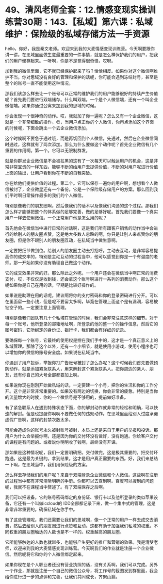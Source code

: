 # 49、清风老师全套：12.情感变现实操训练营30期：143.【私域】第六课：私域维护：保险级的私域存储方法一手资源

hello，你好，我是秦文老师。欢迎来到我的大麦情感变现训练营。今天啊要跟你讲一讲，在思域里面做生意最重要的一件事情，就是怎么样保护我们的用户，把我们的用户储存起来。一听啊，你是不是觉得很奇怪，哎呀。

加到我的微信里面，它不就已经保护起来了吗？恰恰相反。如果你对这个微信啊维护不当。你对思域没有良好的管理和保护的话呢，你可能会遇到冻结封号，甚至是整个的账号一直不能使用这种情况。

那我们该怎么样去让一个账号可以正常的维护我们的用户能够很好的持续产生价值呢？首先我们要进行双端储存。什么叫双端，一个是个人微信端，还有一个叫企业微信端。如果你通过公寓来加到我的思域的时候。

你会发现一个很神奇的动作。哎，我就加了你一遍呢？怎么又有一个企业微信，这就是一个非常细致的操作。😊，当用户点击你的个人微信，你再点添加这个界面的时候呢，下面会跳出一个去企业微信添加。

这个时候啊不要急于通过哦，而是再切回到个人微信，先通过，然后在企业微信同时通过，这样就有了两次添加。那么为什么要做这个动作呢？首先企业微信有几个重要的作用啊。第一个。它可以无限制群发。

就是你群发企业微信是不会被拉黑的这有了一次每天可以触达用户的机会，这是非常非常宝贵的一样东西，能够不断的给用户去提供价值，不断的对用户呢进行价值上面的输出，让用户看到你在不断的自我突破。

你在给他们提供价值的过程。第二个。它可以保存一遍你的用户啊，想想看个人微信被封了，企业微星还有一个备份，它是一个保险级存储用户的方案。那么回到我们平时啊日常操作最多的我们的个人微信。

特别是像我们的朋友圈啊，然后像我们的话术以及像我们沟通的这个过程。那我们怎么样才能够把整个的体系做的足够完善，做的足够好呢。首先我们要像一个真实用户一样去使用微信。一个正常用户他是怎么用的呢？

首先他会在微信当中进行日常的对话啊，这是我们所有跟客户销售的动作当中会进行的给别人的朋友圈点赞，这是绝大多数人忽略的啊，你只是让别人来点赞你的朋友圈，但是你不跟别人的朋友圈互动，在私域当中做生意啊。

一定要把细节做到位。给别人的朋友圈主动去打招呼，主动去互动，是非常容易提高你的成交率的，特别是主动互动的过程当中，他可以感觉到你是一个有温度的老师。那一开始如果你没有助理自己做这个动作。

它的成交效果非常的好。那么除此之外呢。一个用户还会在微信当中啊正常的消费支付，哎，不仅仅是收到钱，还会拿这个账号啊进行一系列的消费动作。那么这个呢如果你是自己在用的话，早期是比较好操作的。

如果说是助理在用的话呢，建议啊将你的支付密码和你的登录密码进行分开。可以在里面留一些小钱，但是呢不要留太多啊，毕竟在管理上面这个是有漏洞，容易被钻空子的。一定要注意上面管理。

特别是像我们团队有几十个私域在管理的时候，我们会非常注意这样的细节。对于每一个账号，他所登录的邮箱地址啊，所登录的他的整一个的操作信息，然后它的账号密码，它所绑定的身份证、银行卡，我们都会有详细的记录。

要确保每一个账号，它最终的使用权是控在我们手中的，这才是一个真正意义上的私域管理。那除了这个以外，还有一个小细节，就是使用小游戏，使用小程序也可以增加你的微信的账号安全度。如果说在私域当中。

你遇到了用户投诉，举报你打广告账号被封了怎么办呢？这个时候我们首先要做预防动作，就是添加紧急联系人，用来解封这个紧急联系人。把你周边的亲人、朋友，还有你自己的大号全部都要加上啊。

如果说你现在刚刚开始做私域的话，一定要建一个小号，把你的生活和你的工作分开。这个是非常非常重要的。如果没有两边的切换，你会非常的疲惫。特别是当你的流量增大的时候，你的一个微信号是不够用的，提前做好准备。

有了紧急联系人在遇到特殊状态下面，你的解封动作就非常的轻松和明确，可以快速的解封。但是也提醒你啊啊不要做任何的违规动作，在思域里面给别人过度承诺虚假广告啊，这样的封禁次数太多。

可能会造成你的账号永久被封账号被封，本质上还是来自于用户的举报和投诉。那用户为什么会举报你啊，还是因为你的交付环没有做好，没有跑通。你给客户交付的课程是有问题的。或者说你明明收了钱啊，最终没有开课。

那如果是这种情况呢，我们一定要明确把。交付做完，这是极其重要的，把交付环跑通，这是最为关键的。拿到结果，这才是用户真正需要的东西。好，我们来总结一下啊，在思域当中，我们用保险级的方案。

怎么样去存储我们的用户呢？来自于双端登录企业微信和个人微信。这些啊在注册的过程当中都有非常清晰明确的手册。你都可以去查到啊。百度可以搜到的问题呢，我就不在课程当中赘述了。有了双端保存之后啊。

我们可以把设备，它的账号密码绑定的身份证、银行卡以及他所登录的类似苹果设备，它还有一个叫做iccloud的 IDD全部都记录下来，做一个集中式的管理，这是非常非常重要的，确保私域在你手中。

有了这些管理呢，我们还需要让我们的思域啊，像一个正常的用户一样去成交去消费，然后去给别人的朋友圈进行点赞和互动，这都有助于加强我们私域的权重。不同权重的朋友圈触达的人数也是不一样的。权重越高的朋友圈。

它所能够触达的人数也就越多，也能够产生更好的推广和营销的效果。我是清梦老师，欢迎来到我的大麦情感变现训练营。今天啊我们的作业就是注册一个企业微信。然后呢将它和你的个人微信绑定起来。

如果你现在是个人职业者还没有营业执照的话，没有关系啊，我们可以完成。另外一个作业，那就是注册一个自己的微信公众号，将工作号的截图发到群里面，我会给你进行进一步的点评和完善，让我们共同成长，齐聚山巅。

